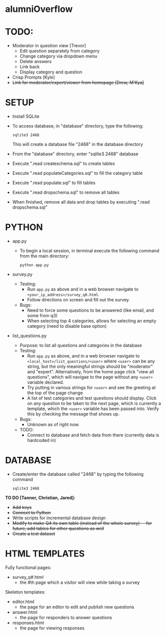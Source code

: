# alumniOverflow

# TODO:
  * Moderator in question view [Trevor]
    * Edit question separately from category
    * Change category via dropdown menu
    * Delete answers
    * Link back
    * Display category and question
  * Crisp Prompts [Kyle]
  * ~~Link for moderator/expert/viewer from homepage [Drew, M'Kya]~~

# SETUP
  * Install SQLite
  * To access database, in "database" directory, type the following:
    ```
    sqlite3 2468
    ```
    This will create a database file "2468" in the database directory
    
  * From the "database" directory, enter "sqlite3 2468" database
  * Execute ".read createschema.sql" to create tables
  * Execute ".read populateCategories.sql" to fill the category table
  * Execute ".read populate.sql" to fill tables
  * Execute ".read dropschema.sql" to remove all tables
  * When finished, remove all data and drop tables by executing ".read dropschema.sql"
    
# PYTHON
  * app.py
    * To begin a local session, in terminal execute the following command from the main directory:
      ```
      python app.py
      ```  
  * survey.py
    * Testing:
      * Run `app.py` as above and in a web browser navigate to `<your_ip_address>/survey_q0.html`.
      * Follow directions on screen and fill out the survey.
    * Bugs: 
      * Need to force some questions to be answered (like email, and some from q3)
      * When selecting top 4 categories, allows for selecting an empty category (need to disable base option)

  * list_questions.py
    * Purpose: to list all questions and categories in the database
    * Testing:
      * Run `app.py` as above, and in a web browser navigate to `<local_host>/list_questions/<user>` where `<user>` can be any string, but the only meaningful strings should be "moderator" and "expert". Alternatively, from the home page click "view all questions", which will navigae to the page without any `<user>` variable declared.
      * Try putting in various strings for `<user>` and see the greeting at the top of the page change
      * A list of test categories and test questions should display. Click on any question to be taken to the next page, which is currently a template, which the `<user>` variable has been passed into. Verify this by checking the message that shows up.
    * Bugs:
      * Unknown as of right now.
    * TODO:
      * Connect to database and fetch data from there (currently data is hardcoded in)
# DATABASE
  * Create/enter the database called "2468" by typing the following command
    ```
    sqlite3 2468
    
    ```  
  __TO DO [Tanner, Christian, Jared]:__
  * ~~Add keys~~
  * ~~Connect to Python~~
  * Write scripts for incremental database design
  * ~~Modify to make Q4 its own table (instead of the whole survey) -- for future, add tables for other questions as well~~
  * ~~Create a test dataset~~
  

# HTML TEMPLATES
Fully functional pages:
  * survey_q#.html
    * the #th page which a visitor will view while taking a survey
    
Skeleton templates:
  * editor.html
    * the page for an editor to edit and publish new questions
  * answer.html
    * the page for responders to answer questions
  * responses.html
    * the page for viewing responses
